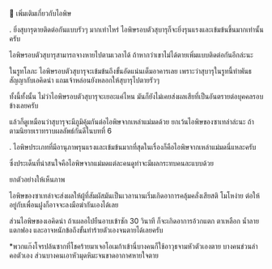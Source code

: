 ﻿📌 เพิ่มเติมเกี่ยวกับไอพิษ

.
ยิ่งสุบารุตายติดต่อกันแบบรัวๆ มากเท่าไหร่ ไอพิษรอบตัวสุบารุก็จะยิ่งรุนแรงและเข้มข้นขึ้นมากเท่านั้นครับ

ไอพิษรอบตัวสุบารุสามารถจางหายไปตามเวลาได้ ถ้าหากว่าเขาไม่ได้ตายเพิ่มแบบติดต่อกันอีกล่ะนะ

ในรูทโลภะ ไอพิษรอบตัวสุบารุจะเข้มข้นถึงขั้นอัดแน่นเต็มอาคารเลย เพราะว่าสุบารุในรูทนี้ทำพันธสัญญากับเอคิดน่า แถมเจ้าหล่อนยังหลอกให้สุบารุไปตายรัวๆ

ทั้งนี้ทั้งนั้น ไม่ว่าไอพิษรอบตัวสุบารุจะเยอะแค่ไหน มันก็ยังไม่เคยส่งผลเสียที่เป็นอันตรายต่อบุคคลรอบข้างเลยครับ

แล้วก็ดูเหมือนว่าสุบารุจะมีภูมิคุ้มกันต่อไอพิษจากเหล่าแม่มดด้วย ยกเว้นไอพิษของซาเทล่าล่ะนะ ถ้าตามนิยายเราทราบผลลัพธ์กันดีในบทที่ 6

.
ไอพิษประเภทที่มีอานุภาพรุนแรงและเข้มข้นมากที่สุดในเรื่องก็คือไอพิษจากเหล่าแม่มดนี่แหละครับ

ซึ่งประเด็นที่น่าสนใจคือไอพิษจากแม่มดแต่ละคนดูท่าจะมีผลกระทบคนละแบบด้วย

ยกตัวอย่างให้เห็นภาพ

ไอพิษของซาเทล่าจะส่งผลให้ผู้ที่สัมผัสมันเป็นเวลานานเริ่มเกิดอาการคลุ้มคลั่งเสียสติ โมโหง่าย ต่อให้อยู่กับเพื่อนฝูงก็อาจจะลงมือฆ่ากันเองได้เลย

ส่วนไอพิษของเอคิดน่า ถ้าเผลอไปยืนอาบเข้าซัก 30 วินาที ก็จะเกิดอาการอ้วกแตก ตาเหลือก น้ำลายแตกฟอง และอาจหนักข้อถึงขั้นทำร้ายตัวเองจนตายได้เลยครับ

*พวกแก๊งโจรปล้นซากที่โชคร้ายมาเจอโอเมก้าเข้านี่บางคนก็ใช้อาวุธจามหัวตัวเองตาย บางคนข่วนลำคอตัวเอง ส่วนบางคนเอาหัวมุดหิมะจนขาดอากาศหายใจตาย
